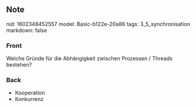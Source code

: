 ## Note
nid: 1602348452557
model: Basic-b122e-20a86
tags: 3_5_synchronisation
markdown: false

### Front
Welche Gründe für die Abhängigkeit zwischen Prozessen / Threads bestehen?

### Back
<ul>
  <li>Kooperation
  <li>Konkurrenz
</ul>
